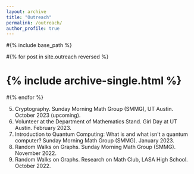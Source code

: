 ```yaml
---
layout: archive
title: "Outreach"
permalink: /outreach/
author_profile: true
---
```


#{% include base_path %}

#{% for post in site.outreach reversed %}
#  {% include archive-single.html %}
#{% endfor %}

5. Cryptography. Sunday Morning Math Group (SMMG), UT Austin. October 2023 (upcoming).
4. Volunteer at the Department of Mathematics Stand. Girl Day at UT Austin. February 2023.
3. Introduction to Quantum Computing: What is and what isn't a quantum computer? Sunday Morning Math Group (SMMG). January 2023.
2. Random Walks on Graphs. Sunday Morning Math Group (SMMG). November 2022.
1. Random Walks on Graphs. Research on Math Club, LASA High School. October 2022.

